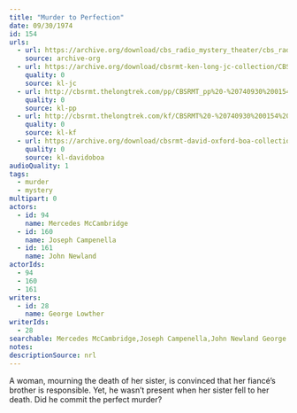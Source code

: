 ```yaml
---
title: "Murder to Perfection"
date: 09/30/1974
id: 154
urls: 
  - url: https://archive.org/download/cbs_radio_mystery_theater/cbs_radio_mystery_theater-0151-0200.zip/cbs_radio_mystery_theater-0151-0200%2Fcbsrmt_0154_murder_to_perfection.mp3
    source: archive-org
  - url: https://archive.org/download/cbsrmt-ken-long-jc-collection/CBSRMT - 740930 0154 Murder To Perfection vbr kb_jc.mp3
    quality: 0
    source: kl-jc
  - url: http://cbsrmt.thelongtrek.com/pp/CBSRMT_pp%20-%20740930%200154%20Murder%20to%20Perfection.mp3
    quality: 0
    source: kl-pp
  - url: http://cbsrmt.thelongtrek.com/kf/CBSRMT%20-%20740930%200154%20Murder%20To%20Perfection_kf.mp3
    quality: 0
    source: kl-kf
  - url: https://archive.org/download/cbsrmt-david-oxford-boa-collection/CBSRMT-740930-0154-Murder-to-Perfection-(64-44)_kf-{BoA}.mp3
    quality: 0
    source: kl-davidoboa
audioQuality: 1
tags: 
  - murder
  - mystery
multipart: 0
actors:  
  - id: 94
    name: Mercedes McCambridge  
  - id: 160
    name: Joseph Campenella  
  - id: 161
    name: John Newland
actorIds:  
  - 94  
  - 160  
  - 161
writers:  
  - id: 28
    name: George Lowther
writerIds:  
  - 28
searchable: Mercedes McCambridge,Joseph Campenella,John Newland George Lowther
notes: 
descriptionSource: nrl
---
```

A woman, mourning the death of her sister, is convinced that her fiancé’s brother is responsible. Yet, he wasn’t present when her sister fell to her death. Did he commit the perfect murder?